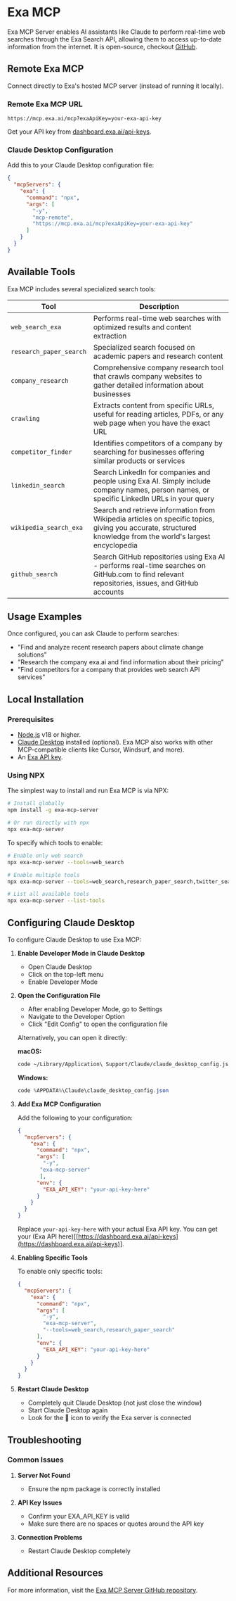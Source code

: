 # Exa MCP

Exa MCP Server enables AI assistants like Claude to perform real-time web searches through the Exa Search API, allowing them to access up-to-date information from the internet. It is open-source, checkout [GitHub](https://github.com/exa-labs/exa-mcp-server/).

## Remote Exa MCP

Connect directly to Exa's hosted MCP server (instead of running it locally).

### Remote Exa MCP URL

```
https://mcp.exa.ai/mcp?exaApiKey=your-exa-api-key
```

Get your API key from [dashboard.exa.ai/api-keys](https://dashboard.exa.ai/api-keys).

### Claude Desktop Configuration

Add this to your Claude Desktop configuration file:

```json
{
  "mcpServers": {
    "exa": {
      "command": "npx",
      "args": [
        "-y",
        "mcp-remote",
        "https://mcp.exa.ai/mcp?exaApiKey=your-exa-api-key"
      ]
    }
  }
}
```

## Available Tools

Exa MCP includes several specialized search tools:

| Tool                    | Description                                                                                                                                                 |
| ----------------------- | ----------------------------------------------------------------------------------------------------------------------------------------------------------- |
| `web_search_exa`        | Performs real-time web searches with optimized results and content extraction                                                                               |
| `research_paper_search` | Specialized search focused on academic papers and research content                                                                                          |
| `company_research`      | Comprehensive company research tool that crawls company websites to gather detailed information about businesses                                            |
| `crawling`              | Extracts content from specific URLs, useful for reading articles, PDFs, or any web page when you have the exact URL                                         |
| `competitor_finder`     | Identifies competitors of a company by searching for businesses offering similar products or services                                                       |
| `linkedin_search`       | Search LinkedIn for companies and people using Exa AI. Simply include company names, person names, or specific LinkedIn URLs in your query                  |
| `wikipedia_search_exa`  | Search and retrieve information from Wikipedia articles on specific topics, giving you accurate, structured knowledge from the world's largest encyclopedia |
| `github_search`         | Search GitHub repositories using Exa AI - performs real-time searches on GitHub.com to find relevant repositories, issues, and GitHub accounts              |

## Usage Examples

Once configured, you can ask Claude to perform searches:

* "Find and analyze recent research papers about climate change solutions"
* "Research the company exa.ai and find information about their pricing"
* "Find competitors for a company that provides web search API services"

## Local Installation

### Prerequisites

* [Node.js](https://nodejs.org/) v18 or higher.
* [Claude Desktop](https://claude.ai/download) installed (optional). Exa MCP also works with other MCP-compatible clients like Cursor, Windsurf, and more).
* An [Exa API key](https://dashboard.exa.ai/api-keys).

### Using NPX

The simplest way to install and run Exa MCP is via NPX:

```bash
# Install globally
npm install -g exa-mcp-server

# Or run directly with npx
npx exa-mcp-server
```

To specify which tools to enable:

```bash
# Enable only web search
npx exa-mcp-server --tools=web_search

# Enable multiple tools
npx exa-mcp-server --tools=web_search,research_paper_search,twitter_search

# List all available tools
npx exa-mcp-server --list-tools
```

## Configuring Claude Desktop

To configure Claude Desktop to use Exa MCP:

1. **Enable Developer Mode in Claude Desktop**
   * Open Claude Desktop
   * Click on the top-left menu
   * Enable Developer Mode

2. **Open the Configuration File**

   * After enabling Developer Mode, go to Settings
   * Navigate to the Developer Option
   * Click "Edit Config" to open the configuration file

   Alternatively, you can open it directly:

   **macOS:**

   ```bash
   code ~/Library/Application\ Support/Claude/claude_desktop_config.json
   ```

   **Windows:**

   ```powershell
   code %APPDATA%\Claude\claude_desktop_config.json
   ```

3. **Add Exa MCP Configuration**

   Add the following to your configuration:

   ```json
   {
     "mcpServers": {
       "exa": {
         "command": "npx",
         "args": [
           "-y",
          "exa-mcp-server"
          ],
         "env": {
           "EXA_API_KEY": "your-api-key-here"
         }
       }
     }
   }
   ```

   Replace `your-api-key-here` with your actual Exa API key. You can get your (Exa API here)\[[https://dashboard.exa.ai/api-keys](https://dashboard.exa.ai/api-keys)].

4. **Enabling Specific Tools**

   To enable only specific tools:

   ```json
   {
     "mcpServers": {
       "exa": {
         "command": "npx",
         "args": [
           "-y",
           "exa-mcp-server",
           "--tools=web_search,research_paper_search"
         ],
         "env": {
           "EXA_API_KEY": "your-api-key-here"
         }
       }
     }
   }
   ```

5. **Restart Claude Desktop**
   * Completely quit Claude Desktop (not just close the window)
   * Start Claude Desktop again
   * Look for the 🔌 icon to verify the Exa server is connected

## Troubleshooting

### Common Issues

1. **Server Not Found**
   * Ensure the npm package is correctly installed

2. **API Key Issues**
   * Confirm your EXA\_API\_KEY is valid
   * Make sure there are no spaces or quotes around the API key

3. **Connection Problems**
   * Restart Claude Desktop completely

## Additional Resources

For more information, visit the [Exa MCP Server GitHub repository](https://github.com/exa-labs/exa-mcp-server/).